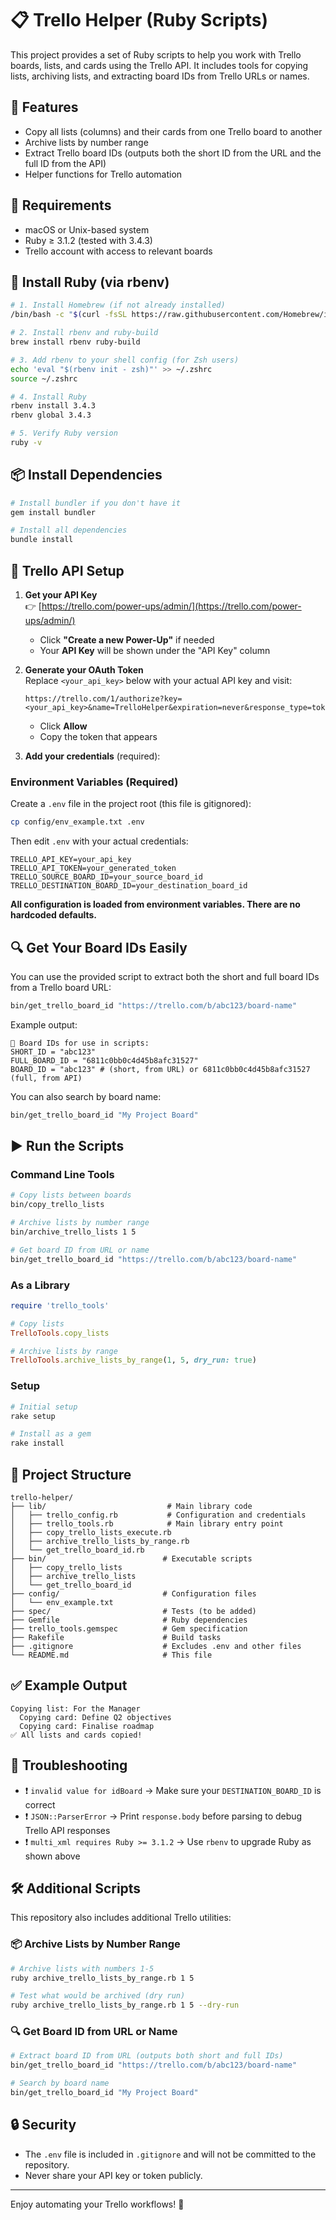# 📋 Trello Helper (Ruby Scripts)

This project provides a set of Ruby scripts to help you work with Trello boards, lists, and cards using the Trello API. It includes tools for copying lists, archiving lists, and extracting board IDs from Trello URLs or names.

## 🚀 Features

- Copy all lists (columns) and their cards from one Trello board to another
- Archive lists by number range
- Extract Trello board IDs (outputs both the short ID from the URL and the full ID from the API)
- Helper functions for Trello automation

## 🔧 Requirements

- macOS or Unix-based system
- Ruby ≥ 3.1.2 (tested with 3.4.3)
- Trello account with access to relevant boards

## 💎 Install Ruby (via rbenv)

```bash
# 1. Install Homebrew (if not already installed)
/bin/bash -c "$(curl -fsSL https://raw.githubusercontent.com/Homebrew/install/HEAD/install.sh)"

# 2. Install rbenv and ruby-build
brew install rbenv ruby-build

# 3. Add rbenv to your shell config (for Zsh users)
echo 'eval "$(rbenv init - zsh)"' >> ~/.zshrc
source ~/.zshrc

# 4. Install Ruby
rbenv install 3.4.3
rbenv global 3.4.3

# 5. Verify Ruby version
ruby -v
```

## 📦 Install Dependencies

```bash
# Install bundler if you don't have it
gem install bundler

# Install all dependencies
bundle install
```

## 🔐 Trello API Setup

1. **Get your API Key**  
   👉 [https://trello.com/power-ups/admin/](https://trello.com/power-ups/admin/)  
   - Click **"Create a new Power-Up"** if needed  
   - Your **API Key** will be shown under the "API Key" column  

2. **Generate your OAuth Token**  
   Replace `<your_api_key>` below with your actual API key and visit:

   ```
   https://trello.com/1/authorize?key=<your_api_key>&name=TrelloHelper&expiration=never&response_type=token&scope=read,write
   ```

   - Click **Allow**
   - Copy the token that appears

3. **Add your credentials** (required):

### Environment Variables (Required)
Create a `.env` file in the project root (this file is gitignored):
```bash
cp config/env_example.txt .env
```

Then edit `.env` with your actual credentials:
```env
TRELLO_API_KEY=your_api_key
TRELLO_API_TOKEN=your_generated_token
TRELLO_SOURCE_BOARD_ID=your_source_board_id
TRELLO_DESTINATION_BOARD_ID=your_destination_board_id
```

**All configuration is loaded from environment variables. There are no hardcoded defaults.**

## 🔍 Get Your Board IDs Easily

You can use the provided script to extract both the short and full board IDs from a Trello board URL:

```bash
bin/get_trello_board_id "https://trello.com/b/abc123/board-name"
```

Example output:
```
🎯 Board IDs for use in scripts:
SHORT_ID = "abc123"
FULL_BOARD_ID = "6811c0bb0c4d45b8afc31527"
BOARD_ID = "abc123" # (short, from URL) or 6811c0bb0c4d45b8afc31527 (full, from API)
```

You can also search by board name:
```bash
bin/get_trello_board_id "My Project Board"
```

## ▶️ Run the Scripts

### Command Line Tools
```bash
# Copy lists between boards
bin/copy_trello_lists

# Archive lists by number range
bin/archive_trello_lists 1 5

# Get board ID from URL or name
bin/get_trello_board_id "https://trello.com/b/abc123/board-name"
```

### As a Library
```ruby
require 'trello_tools'

# Copy lists
TrelloTools.copy_lists

# Archive lists by range
TrelloTools.archive_lists_by_range(1, 5, dry_run: true)
```

### Setup
```bash
# Initial setup
rake setup

# Install as a gem
rake install
```

## 📁 Project Structure

```
trello-helper/
├── lib/                           # Main library code
│   ├── trello_config.rb           # Configuration and credentials
│   ├── trello_tools.rb            # Main library entry point
│   ├── copy_trello_lists_execute.rb
│   ├── archive_trello_lists_by_range.rb
│   └── get_trello_board_id.rb
├── bin/                          # Executable scripts
│   ├── copy_trello_lists
│   ├── archive_trello_lists
│   └── get_trello_board_id
├── config/                       # Configuration files
│   └── env_example.txt
├── spec/                         # Tests (to be added)
├── Gemfile                       # Ruby dependencies
├── trello_tools.gemspec          # Gem specification
├── Rakefile                      # Build tasks
├── .gitignore                    # Excludes .env and other files
└── README.md                     # This file
```

## ✅ Example Output

```text
Copying list: For the Manager
  Copying card: Define Q2 objectives
  Copying card: Finalise roadmap
✅ All lists and cards copied!
```

## 🧹 Troubleshooting

- ❗ `invalid value for idBoard` → Make sure your `DESTINATION_BOARD_ID` is correct
- ❗ `JSON::ParserError` → Print `response.body` before parsing to debug Trello API responses
- ❗ `multi_xml requires Ruby >= 3.1.2` → Use `rbenv` to upgrade Ruby as shown above

## 🛠️ Additional Scripts

This repository also includes additional Trello utilities:

### 📦 Archive Lists by Number Range
```bash
# Archive lists with numbers 1-5
ruby archive_trello_lists_by_range.rb 1 5

# Test what would be archived (dry run)
ruby archive_trello_lists_by_range.rb 1 5 --dry-run
```

### 🔍 Get Board ID from URL or Name
```bash
# Extract board ID from URL (outputs both short and full IDs)
bin/get_trello_board_id "https://trello.com/b/abc123/board-name"

# Search by board name
bin/get_trello_board_id "My Project Board"
```

## 🔒 Security

- The `.env` file is included in `.gitignore` and will not be committed to the repository.
- Never share your API key or token publicly.

---

Enjoy automating your Trello workflows! 🎉

